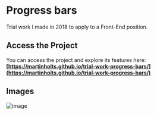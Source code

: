 # Progress bars

Trial work I made in 2018 to apply to a Front-End position.

## Access the Project

You can access the project and explore its features here: **[https://martinholts.github.io/trial-work-progress-bars/](https://martinholts.github.io/trial-work-progress-bars/)**

## Images

![image](https://github.com/MartinHolts/front-end-weekly-progress-bars-trial-work/assets/16961661/e357fbb4-7c21-4edc-8955-85c429da92d2)
